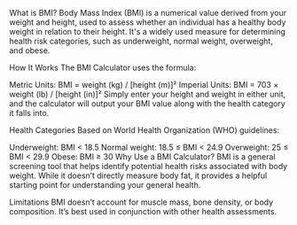 What is BMI?
Body Mass Index (BMI) is a numerical value derived from your weight and height, used to assess whether an individual has a healthy body weight in relation to their height. It's a widely used measure for determining health risk categories, such as underweight, normal weight, overweight, and obese.

How It Works
The BMI Calculator uses the formula:

Metric Units: BMI = weight (kg) / [height (m)]²
Imperial Units: BMI = 703 × weight (lb) / [height (in)]²
Simply enter your height and weight in either unit, and the calculator will output your BMI value along with the health category it falls into.

Health Categories
Based on World Health Organization (WHO) guidelines:

Underweight: BMI < 18.5
Normal weight: 18.5 ≤ BMI < 24.9
Overweight: 25 ≤ BMI < 29.9
Obese: BMI ≥ 30
Why Use a BMI Calculator?
BMI is a general screening tool that helps identify potential health risks associated with body weight. While it doesn’t directly measure body fat, it provides a helpful starting point for understanding your general health.

Limitations
BMI doesn’t account for muscle mass, bone density, or body composition. It’s best used in conjunction with other health assessments.
